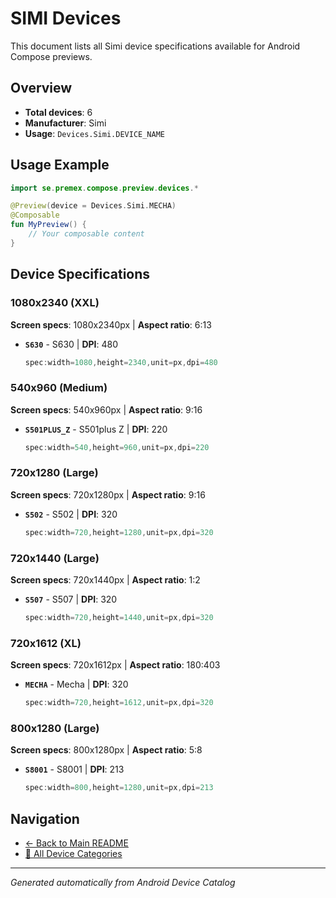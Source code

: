 # SIMI Devices

This document lists all Simi device specifications available for Android Compose previews.

## Overview

- **Total devices**: 6
- **Manufacturer**: Simi
- **Usage**: `Devices.Simi.DEVICE_NAME`

## Usage Example

```kotlin
import se.premex.compose.preview.devices.*

@Preview(device = Devices.Simi.MECHA)
@Composable
fun MyPreview() {
    // Your composable content
}
```

## Device Specifications

### 1080x2340 (XXL)

**Screen specs**: 1080x2340px | **Aspect ratio**: 6:13

- **`S630`** - S630 | **DPI**: 480
  ```kotlin
  spec:width=1080,height=2340,unit=px,dpi=480
  ```

### 540x960 (Medium)

**Screen specs**: 540x960px | **Aspect ratio**: 9:16

- **`S501PLUS_Z`** - S501plus Z | **DPI**: 220
  ```kotlin
  spec:width=540,height=960,unit=px,dpi=220
  ```

### 720x1280 (Large)

**Screen specs**: 720x1280px | **Aspect ratio**: 9:16

- **`S502`** - S502 | **DPI**: 320
  ```kotlin
  spec:width=720,height=1280,unit=px,dpi=320
  ```

### 720x1440 (Large)

**Screen specs**: 720x1440px | **Aspect ratio**: 1:2

- **`S507`** - S507 | **DPI**: 320
  ```kotlin
  spec:width=720,height=1440,unit=px,dpi=320
  ```

### 720x1612 (XL)

**Screen specs**: 720x1612px | **Aspect ratio**: 180:403

- **`MECHA`** - Mecha | **DPI**: 320
  ```kotlin
  spec:width=720,height=1612,unit=px,dpi=320
  ```

### 800x1280 (Large)

**Screen specs**: 800x1280px | **Aspect ratio**: 5:8

- **`S8001`** - S8001 | **DPI**: 213
  ```kotlin
  spec:width=800,height=1280,unit=px,dpi=213
  ```

## Navigation

- [← Back to Main README](../../README.md)
- [📱 All Device Categories](../README.md)

---
*Generated automatically from Android Device Catalog*
